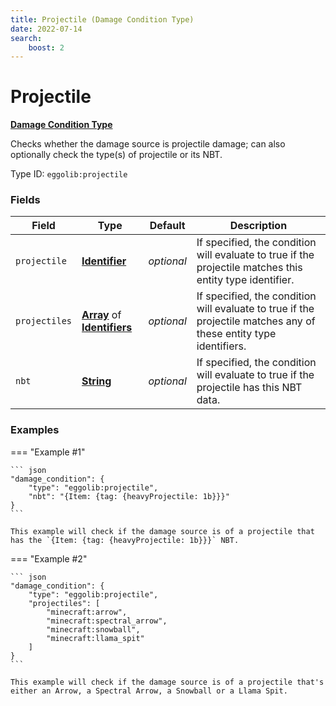 ```yaml
---
title: Projectile (Damage Condition Type)
date: 2022-07-14
search:
    boost: 2
---
```


#   Projectile

**[Damage Condition Type]**

Checks whether the damage source is projectile damage; can also optionally check the type(s) of projectile or its NBT.

Type ID: `eggolib:projectile`


### Fields

Field | Type | Default | Description
------|------|---------|------------
`projectile` | **[Identifier]** | *optional* | If specified, the condition will evaluate to true if the projectile matches this entity type identifier.
`projectiles` | **[Array]** of **[Identifiers]** | *optional* | If specified, the condition will evaluate to true if the projectile matches any of these entity type identifiers.
`nbt` | **[String]** | *optional* | If specified, the condition will evaluate to true if the projectile has this NBT data.


### Examples

=== "Example #1"

    ``` json
    "damage_condition": {
        "type": "eggolib:projectile",
        "nbt": "{Item: {tag: {heavyProjectile: 1b}}}"
    }
    ```

    This example will check if the damage source is of a projectile that has the `{Item: {tag: {heavyProjectile: 1b}}}` NBT.


=== "Example #2"

    ``` json
    "damage_condition": {
        "type": "eggolib:projectile",
        "projectiles": [
            "minecraft:arrow",
            "minecraft:spectral_arrow",
            "minecraft:snowball",
            "minecraft:llama_spit"
        ]
    }
    ```

    This example will check if the damage source is of a projectile that's either an Arrow, a Spectral Arrow, a Snowball or a Llama Spit.



[Damage Condition Type]: ../damage_condition_types.md
[Identifier]: https://origins.readthedocs.io/en/latest/types/data_types/identifier
[Identifiers]: https://origins.readthedocs.io/en/latest/types/data_types/identifier
[Array]: https://origins.readthedocs.io/en/latest/types/data_types/array
[String]: https://origins.readthedocs.io/en/latest/types/data_types/string
